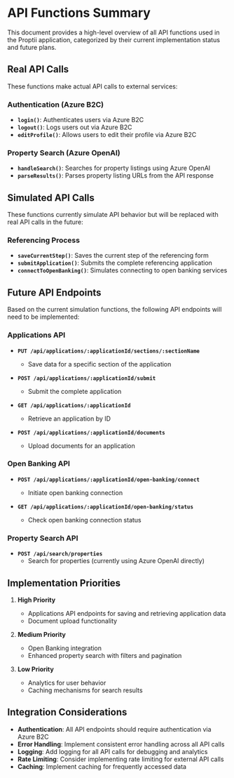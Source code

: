# API Functions Summary

This document provides a high-level overview of all API functions used in the Proptii application, categorized by their current implementation status and future plans.

## Real API Calls

These functions make actual API calls to external services:

### Authentication (Azure B2C)

- **`login()`**: Authenticates users via Azure B2C
- **`logout()`**: Logs users out via Azure B2C
- **`editProfile()`**: Allows users to edit their profile via Azure B2C

### Property Search (Azure OpenAI)

- **`handleSearch()`**: Searches for property listings using Azure OpenAI
- **`parseResults()`**: Parses property listing URLs from the API response

## Simulated API Calls

These functions currently simulate API behavior but will be replaced with real API calls in the future:

### Referencing Process

- **`saveCurrentStep()`**: Saves the current step of the referencing form
- **`submitApplication()`**: Submits the complete referencing application
- **`connectToOpenBanking()`**: Simulates connecting to open banking services

## Future API Endpoints

Based on the current simulation functions, the following API endpoints will need to be implemented:

### Applications API

- **`PUT /api/applications/:applicationId/sections/:sectionName`**
  - Save data for a specific section of the application

- **`POST /api/applications/:applicationId/submit`**
  - Submit the complete application

- **`GET /api/applications/:applicationId`**
  - Retrieve an application by ID

- **`POST /api/applications/:applicationId/documents`**
  - Upload documents for an application

### Open Banking API

- **`POST /api/applications/:applicationId/open-banking/connect`**
  - Initiate open banking connection

- **`GET /api/applications/:applicationId/open-banking/status`**
  - Check open banking connection status

### Property Search API

- **`POST /api/search/properties`**
  - Search for properties (currently using Azure OpenAI directly)

## Implementation Priorities

1. **High Priority**
   - Applications API endpoints for saving and retrieving application data
   - Document upload functionality

2. **Medium Priority**
   - Open Banking integration
   - Enhanced property search with filters and pagination

3. **Low Priority**
   - Analytics for user behavior
   - Caching mechanisms for search results

## Integration Considerations

- **Authentication**: All API endpoints should require authentication via Azure B2C
- **Error Handling**: Implement consistent error handling across all API calls
- **Logging**: Add logging for all API calls for debugging and analytics
- **Rate Limiting**: Consider implementing rate limiting for external API calls
- **Caching**: Implement caching for frequently accessed data 